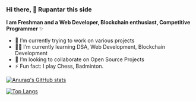 ### Hi there, 👋 Rupantar this side


**I am Freshman and a  Web Developer, Blockchain enthusiast, Competitive Programmer**  ✨ 


- 🔭 I’m currently trying to work on various projects
- 👨‍💻 I’m currently learning DSA, Web Development, Blockchain Development
- 🌟 I’m looking to collaborate on Open Source Projects
- ⚡ Fun fact: I play Chess, Badminton.



[![Anurag's GitHub stats](https://github-readme-stats.vercel.app/api?username=Rupantar-Borphukan)](https://github.com/anuraghazra/github-readme-stats)

[![Top Langs](https://github-readme-stats.vercel.app/api/top-langs/?username=Rupantar-Borphukan)](https://github.com/anuraghazra/github-readme-stats)


